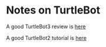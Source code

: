 # Notes on TurtleBot

A good TurtleBot3 review is [here](http://spectrum.ieee.org/automaton/robotics/robotics-hardware/review-robotis-turtlebot-3)


A good TurtleBot2 tutorial is [here](http://learn.turtlebot.com)